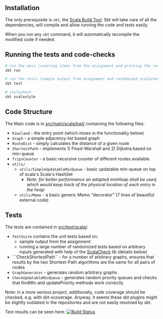 Installation
----------------------------
The only prerequisite is ```sbt```, the [Scala Build Tool](www.scala-sbt.org). 
Sbt will take care of all the dependencies, will compile and allow running the code and  tests easily. 
  
When you run any ```sbt``` command, it  will automatically recompile the modified code if needed.

Running the tests and code-checks
----------------------------
```bash
# run the main (covering items from the assignment and printing the results)
sbt run

# run the tests (sample output from assignment and randomized scalacheck tests)
sbt test

# stylecheck
sbt scalastyle
```

Code Structure
----------------------------
The Main code is in [src/main/scala/kwl/](src/main/scala/kwl/) containing the following files:

 * ```Kiwiland``` - the entry point (which mixes in the functionality below)
 * ```Graph``` - a simple adjacency-list based graph
 * ```RouteDist``` - simply calculates the distance of a given route
 * ```ShortestPath``` - implements 1) Floyd-Warshall and 2) Dijkstra based on min-queue
 * ```TripsCounter``` - a basic recursive counter of different routes available
 * ```utils/```
   - ```utils/SimpleUpdatableMinQueue``` - basic updatable min-queue on top of scala's Scala's HashSet
     * *Note: for better performance an adapted minHeap shall be used, which would keep track of the physical location of each entry in the heap*
   - ```utils/Memo``` - a basic generic Memo "decorator" (7 lines of beautiful external code)     

Tests
----------------------------
The tests are contained in [src/test/scala/](src/test/scala/):
 
 * ```TestSuite``` contains the unit tests based on:
     - sample output from the assignment
     - running a large number of randomized tests based on arbitrary inputs generated with help of the [ScalaCheck](www.scalacheck.org) lib (details below)
 * ```CheckShortestPath`` - for a number of arbitrary graphs, ensures that results by the two Shortest-Path algorithms are the same for all pairs of nodes  
 * ```GraphGenerator``` - generates random arbitrary graphs
 * ```CheckUpdatableMinQueue``` - generates random priority queues and checks that findMin and updatePriority methods work correctly 

Note: in a more serious project, additionally, code coverage should be checked, e.g. with sbt-scoverage. 
Anyway, it seems these sbt plugins might be slightly outdated in the repositories and are not easily resolved by sbt. 

Test results can be seen here: [![Build Status](https://travis-ci.org/vidma/scala-kiwiland.svg?branch=master)](https://travis-ci.org/vidma/scala-kiwiland)
